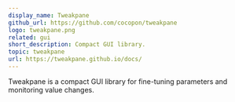 ```yaml
---
display_name: Tweakpane
github_url: https://github.com/cocopon/tweakpane
logo: tweakpane.png
related: gui
short_description: Compact GUI library.
topic: tweakpane
url: https://tweakpane.github.io/docs/
---
```

Tweakpane is a compact GUI library for fine-tuning parameters and monitoring value changes.